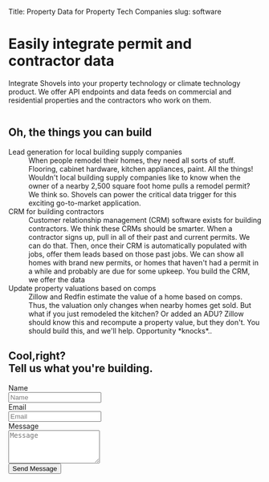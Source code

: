 Title: Property Data for Property Tech Companies
slug: software

<!-- hero -->
<div class="relative isolate overflow-hidden my-16">
  <div class="mx-auto max-w-7xl px-6 flex flex-col md:flex-row md:justify-between">
    <div class="mx-auto max-w-lg lg:mx-0">
      <h1 class="text-4xl font-bold tracking-tight">Easily integrate permit and contractor data
      </h1>
      <p class="mt-10 text-lg leading-8 text-gray-900">Integrate Shovels into your property technology or climate
        technology product. We offer API endpoints and data feeds on commercial and residential properties and the
        contractors who work on them.
      </p>
    </div>
    <div class="">
      <img class="max-h-[400px]" src="theme/images/software/hero.svg" alt="">
    </div>
  </div>
</div>
<!-- elaboration -->
<div class="my-24">
  <div class="mx-auto max-w-4xl px-6">
    <h2 class="text-3xl font-bold leading-10 tracking-tight text-gray-900">Oh, the things you can build</h2>
    <!-- 'table' -->
    <dl class="mx-auto mt-16 max-w-4xl">
      <div class="border border-gray-900 my-2 p-10 flex flex-col md:flex-row">
        <dt class="flex-1 font-semibold text-gray-900 text-2xl lg:pr-8">Lead generation for local building supply
          companies</dt>
        <dd class="flex-1 mt-5 md:mt-1 text-gray-600">When people remodel their homes, they need all sorts of stuff.
          Flooring, cabinet hardware, kitchen appliances, paint. All the things! Wouldn't local building supply
          companies like to know when the owner of a nearby 2,500 square foot home pulls a remodel permit? We think so.
          Shovels can power the critical data trigger for this exciting go-to-market application.
        </dd>
      </div>
      <div class="border border-gray-900 my-2 p-10 flex flex-col md:flex-row">
        <dt class="flex-1 font-semibold text-gray-900 text-2xl lg:pr-8">CRM for building contractors</dt>
        <dd class="flex-1 mt-5 md:mt-1 text-gray-600">Customer relationship management (CRM) software exists for
          building contractors. We think these CRMs should be smarter. When a contractor signs up, pull in all of their
          past and current permits. We can do that. Then, once their CRM is automatically populated with jobs, offer
          them leads based on those past jobs. We can show all homes with brand new permits, or homes that haven't had a
          permit in a while and probably are due for some upkeep. You build the CRM, we offer the data</dd>
      </div>
      <div class="border border-gray-900 my-2 p-10 flex flex-col md:flex-row">
        <dt class="flex-1 font-semibold text-gray-900 text-2xl lg:pr-8">Update property valuations based on comps</dt>
        <dd class="flex-1 mt-5 md:mt-1 text-gray-600">Zillow and Redfin estimate the value of a home based on comps.
          Thus, the valuation only changes when nearby homes get sold. But what if you just remodeled the kitchen? Or
          added an ADU? Zillow should know this and recompute a property value, but they don't. You should build this,
          and we'll help. Opportunity *knocks*..</dd>
      </div>
    </dl>
  </div>
</div>
<!-- contact form -->
<div class="bg-emerald-800 text-center">
  <div class="mx-auto max-w-7xl px-6 py-24 sm:py-28 lg:items-center lg:justify-between lg:px-8">
    <h2 class="text-3xl font-bold tracking-wide leading-10 text-lime-50 sm:text-4xl">Cool,right?
      <br>Tell us
      what you're building.
    </h2>
    <div class="mt-20 max-w-xl mx-auto">
      <form action="https://formspree.io/f/mnqykork" method="POST">
        <!-- group of inputs -->
        <div>
          <div class="mt-5">
            <label for="name" class="sr-only">Name</label>
            <div class="mt-2.5">
              <input type="text" name="name" id="name" autocomplete="given-name"
                class="block w-full rounded border-0 p-4 text-gray-900 bg-lime-50 shadow-sm ring-1 ring-inset ring-gray-300 placeholder:text-gray-400 focus:ring-2 focus:ring-inset focus:ring-gray-600 sm:text-sm text-lg sm:leading-loose"
                placeholder="Name">
            </div>
          </div>
          <div class="mt-5">
            <label for="email-address" class="sr-only">Email</label>
            <div class="mt-2.5">
              <input type="email" name="email-address" id="email-address" autocomplete="email-address"
                class="block w-full rounded border-0 p-4 text-gray-900 bg-lime-50 shadow-sm ring-1 ring-inset ring-gray-300 placeholder:text-gray-400 focus:ring-2 focus:ring-inset focus:ring-gray-600 sm:text-sm text-lg sm:leading-loose"
                placeholder="Email">
            </div>
          </div>
          <div class="mt-5">
            <label for="message" class="sr-only">Message</label>
            <div class="mt-2.5">
              <textarea id="message" name="message" rows="4"
                class="block w-full rounded border-0 p-4 text-gray-900 bg-lime-50 shadow-sm ring-1 ring-inset ring-gray-300 placeholder:text-gray-400 focus:ring-2 focus:ring-inset focus:ring-gray-600 sm:text-sm text-lg sm:leading-loose"
                placeholder="Message"></textarea>
            </div>
          </div>
        </div>
        <!-- button -->
        <div class="mt-5">
          <button type="submit"
            class="rounded bg-amber-300 px-5 py-4 text-center font-bold text-gray-900 hover:bg-amber-200 focus-visible:outline focus-visible:outline-2 focus-visible:outline-offset-2 focus-visible:outline-gray-600">Send
            Message</button>
        </div>
      </form>
    </div>
  </div>
</div>